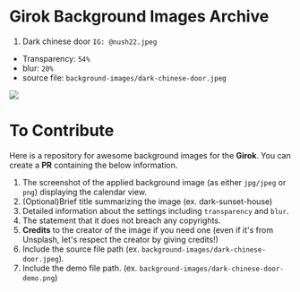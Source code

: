 # Girok Background Images Archive

1. Dark chinese door `IG: @nush22.jpeg`

- Transparency: `54%`
- blur: `20%`
- source file: `background-images/dark-chinese-door.jpeg`

![](/background-images/dark-chinese-door-demo.png)

# To Contribute

Here is a repository for awesome background images for the **Girok**. You can create a **PR** containing the below information.

1. The screenshot of the applied background image (as either `jpg/jpeg` or `png`) displaying the calendar view.
2. (Optional)Brief title summarizing the image (ex. dark-sunset-house)
3. Detailed information about the settings including `transparency` and `blur`.
4. The statement that it does not breach any copyrights.
5. **Credits** to the creator of the image if you need one (even if it's from Unsplash, let's respect the creator by giving credits!)
6. Include the source file path (ex. `background-images/dark-chinese-door.jpeg`).
7. Include the demo file path. (ex. `background-images/dark-chinese-door-demo.png`)
